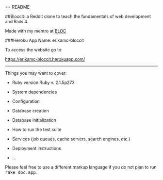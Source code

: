 == README

##Bloccit: a Reddit clone to teach the fundamentals of web development and Rails 4.

Made with my mentro at [BLOC](http://bloc.io)

###Heroku App Name: erikamc-bloccit

To access the website go to: 

https://erikamc-bloccit.herokuapp.com/

------------------------------

Things you may want to cover:

* Ruby version
 Ruby v. 2.1.5p273

* System dependencies

* Configuration

* Database creation

* Database initialization

* How to run the test suite

* Services (job queues, cache servers, search engines, etc.)

* Deployment instructions

* ...


Please feel free to use a different markup language if you do not plan to run
<tt>rake doc:app</tt>.
